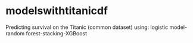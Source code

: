 # modelswithtitanicdf
 Predicting survival on the Titanic (common dataset) using: logistic model-random forest-stacking-XGBoost
